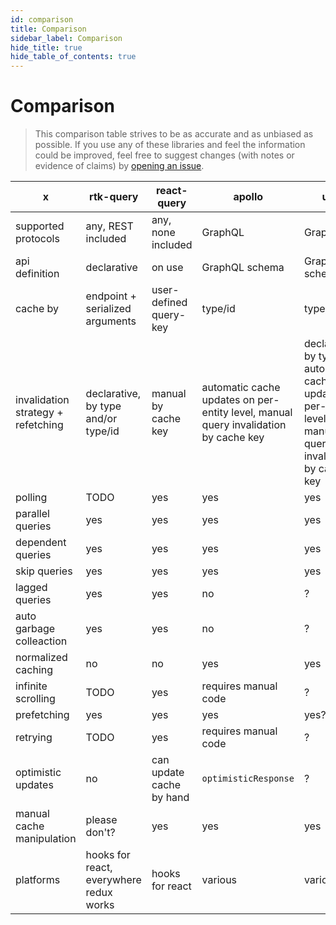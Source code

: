 ```yaml
---
id: comparison
title: Comparison
sidebar_label: Comparison
hide_title: true
hide_table_of_contents: true
---
```


# Comparison

> This comparison table strives to be as accurate and as unbiased as possible. If you use any of these libraries and feel the information could be improved, feel free to suggest changes (with notes or evidence of claims) by [opening an issue](https://github.com/rtk-incubator/rtk-query/issues/new).

| x                                  | rtk-query                               | react-query              | apollo                                                                              | urql                                                                                                        |
| ---------------------------------- | --------------------------------------- | ------------------------ | ----------------------------------------------------------------------------------- | ----------------------------------------------------------------------------------------------------------- |
| supported protocols                | any, REST included                      | any, none included       | GraphQL                                                                             | GraphQL                                                                                                     |
| api definition                     | declarative                             | on use                   | GraphQL schema                                                                      | GraphQL schema                                                                                              |
| cache by                           | endpoint + serialized arguments         | user-defined query-key   | type/id                                                                             | type/id?                                                                                                    |
| invalidation strategy + refetching | declarative, by type and/or type/id     | manual by cache key      | automatic cache updates on per-entity level, manual query invalidation by cache key | declarative, by type OR automatic cache updates on per-entity level, manual query invalidation by cache key |
| polling                            | TODO                                    | yes                      | yes                                                                                 | yes                                                                                                         |
| parallel queries                   | yes                                     | yes                      | yes                                                                                 | yes                                                                                                         |
| dependent queries                  | yes                                     | yes                      | yes                                                                                 | yes                                                                                                         |
| skip queries                       | yes                                     | yes                      | yes                                                                                 | yes                                                                                                         |
| lagged queries                     | yes                                     | yes                      | no                                                                                  | ?                                                                                                           |
| auto garbage colleaction           | yes                                     | yes                      | no                                                                                  | ?                                                                                                           |
| normalized caching                 | no                                      | no                       | yes                                                                                 | yes                                                                                                         |
| infinite scrolling                 | TODO                                    | yes                      | requires manual code                                                                | ?                                                                                                           |
| prefetching                        | yes                                     | yes                      | yes                                                                                 | yes?                                                                                                        |
| retrying                           | TODO                                    | yes                      | requires manual code                                                                | ?                                                                                                           |
| optimistic updates                 | no                                      | can update cache by hand | `optimisticResponse`                                                                | ?                                                                                                           |
| manual cache manipulation          | please don't?                           | yes                      | yes                                                                                 | yes                                                                                                         |
| platforms                          | hooks for react, everywhere redux works | hooks for react          | various                                                                             | various                                                                                                     |
